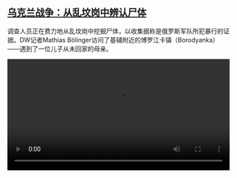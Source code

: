 <!--1650784624000-->
[乌克兰战争：从乱坟岗中辨认尸体](https://www.dw.com/zh/%E4%B9%8C%E5%85%8B%E5%85%B0%E6%88%98%E4%BA%89%EF%BC%9A%E4%BB%8E%E4%B9%B1%E5%9D%9F%E5%B2%97%E4%B8%AD%E8%BE%A8%E8%AE%A4%E5%B0%B8%E4%BD%93/a-61561708)
------

<p>调查人员正在费力地从乱坟岗中挖掘尸体，以收集据称是俄罗斯军队所犯暴行的证据。DW记者Mathias Bölinger访问了基辅附近的博罗江卡镇（Borodyanka）——遇到了一位儿子从未回家的母亲。</small></p><video src="https://tvdownloaddw-a.akamaihd.net/dwtv_video/flv/vdt_zh/2022/bchi220422_001_ukrainebodiesfincn_01r_sd_sor.mp4" controls style="width:100%"></video>
